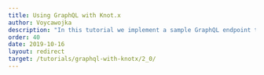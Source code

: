```yaml
---
title: Using GraphQL with Knot.x
author: Voycawojka
description: "In this tutorial we implement a sample GraphQL endpoint that makes use of Knot.x tasks system."
order: 40
date: 2019-10-16
layout: redirect
target: /tutorials/graphql-with-knotx/2_0/
---
```

